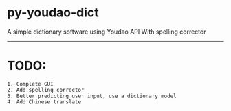 # py-youdao-dict
A simple dictionary software using Youdao API
With spelling corrector

---
# TODO:
    1. Complete GUI
    2. Add spelling corrector
    3. Better predicting user input, use a dictionary model
    4. Add Chinese translate
